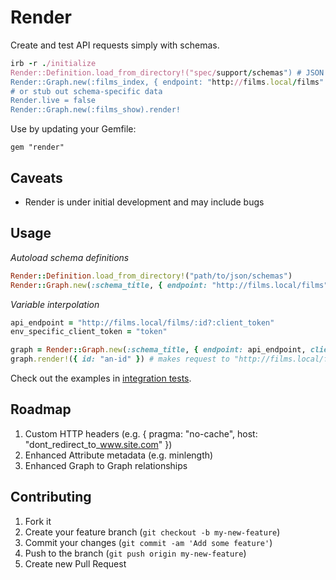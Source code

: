 # Render

Create and test API requests simply with schemas.

```ruby
irb -r ./initialize
Render::Definition.load_from_directory!("spec/support/schemas") # JSON schema directory
Render::Graph.new(:films_index, { endpoint: "http://films.local/films" }).render!
# or stub out schema-specific data
Render.live = false
Render::Graph.new(:films_show).render!
```

Use by updating your Gemfile:

    gem "render"

## Caveats

- Render is under initial development and may include bugs

## Usage

*Autoload schema definitions*

```ruby
Render::Definition.load_from_directory!("path/to/json/schemas")
Render::Graph.new(:schema_title, { endpoint: "http://films.local/films" }).render!
```

*Variable interpolation*

```ruby
api_endpoint = "http://films.local/films/:id?:client_token"
env_specific_client_token = "token"

graph = Render::Graph.new(:schema_title, { endpoint: api_endpoint, client_token: env_specific_client_token })
graph.render!({ id: "an-id" }) # makes request to "http://films.local/films/an-id?client_token=token"
```

Check out the examples in [integration tests](spec/integration/).

## Roadmap

1. Custom HTTP headers (e.g. { pragma: "no-cache", host: "dont_redirect_to_www.site.com" })
2. Enhanced Attribute metadata (e.g. minlength)
3. Enhanced Graph to Graph relationships

## Contributing

1. Fork it
2. Create your feature branch (`git checkout -b my-new-feature`)
3. Commit your changes (`git commit -am 'Add some feature'`)
4. Push to the branch (`git push origin my-new-feature`)
5. Create new Pull Request
